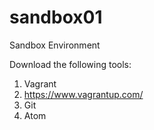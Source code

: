 # sandbox01
Sandbox Environment

Download the following tools:

1. Vagrant
  1. https://www.vagrantup.com/
2. Git
3. Atom
